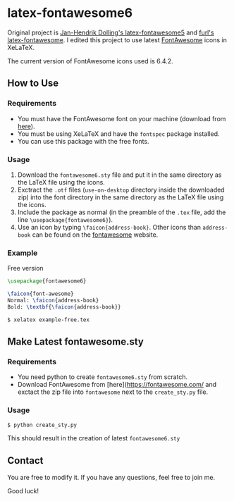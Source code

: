latex-fontawesome6
=================

Original project is [Jan-Hendrik Dolling's latex-fontawesome5](https://github.com/JanHendrikDolling/latex-fontawesome5) and [furl's latex-fontawesome](https://github.com/furl/latex-fontawesome). I edited this project to use latest [FontAwesome](https://fontawesome.com/) icons in XeLaTeX.

The current version of FontAwesome icons used is 6.4.2.

How to Use
----------

### Requirements
* You must have the FontAwesome font on your machine (download from [here](https://fontawesome.com/)).
* You must be using XeLaTeX and have the `fontspec` package installed.
* You can use this package with the free fonts.

### Usage
1. Download the `fontawesome6.sty` file and put it in the same directory as the LaTeX file using the icons.
2. Exctract the `.otf` files (`use-on-desktop` directory inside the downloaded zip) into the font directory in the same directory as the LaTeX file using the icons.
3. Include the package as normal (in the preamble of the `.tex` file, add the line `\usepackage{fontawesome6}`).
4. Use an icon by typing `\faicon{address-book}`. Other icons than `address-book` can be found on the [fontawesome](https://fontawesome.com/icons?d=gallery) website.


### Example

Free version
```tex
\usepackage{fontawesome6}

\faicon{font-awesome}
Normal: \faicon{address-book}
Bold: \textbf{\faicon{address-book}}
```

```bash
$ xelatex example-free.tex
```

Make Latest fontawesome.sty
---------------------------

### Requirements
* You need python to create `fontawesome6.sty` from scratch.
* Download FontAwesome from [here](https://fontawesome.com/ and exctact the zip file into `fontawesome` next to the `create_sty.py` file.

### Usage
```bash
$ python create_sty.py
```
This should result in the creation of latest ``fontawesome6.sty``


Contact
-------

You are free to modify it.
If you have any questions, feel free to join me.

Good luck!
